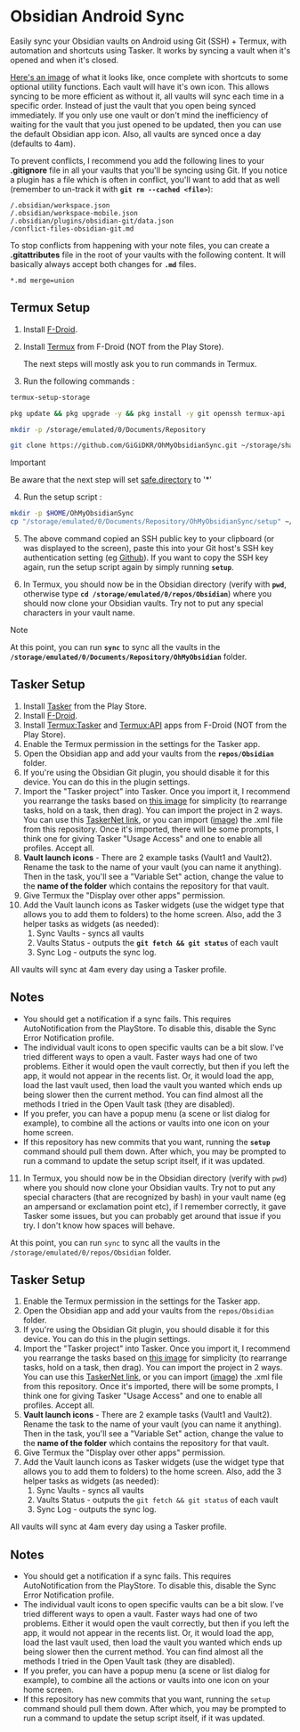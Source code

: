 # Obsidian Android Sync
Easily sync your Obsidian vaults on Android using Git (SSH) + Termux, with automation and shortcuts using Tasker.
It works by syncing a vault when it's opened and when it's closed.

[Here's an image](https://bit.ly/40hLIyt) of what it looks like, once complete with shortcuts to some optional utility functions. Each vault will have it's own icon. This allows syncing to be more efficient as without it, all vaults will sync each time in a specific order. Instead of just the vault that you open being synced immediately. If you only use one vault or don't mind the inefficiency of waiting for the vault that you just opened to be updated, then you can use the default Obsidian app icon. Also, all vaults are synced once a day (defaults to 4am).

To prevent conflicts, I recommend you add the following lines to your **.gitignore** file in all your vaults that you'll be syncing using Git. If you notice a plugin has a file which is often in conflict, you'll want to add that as well (remember to un-track it with **`git rm --cached <file>`**):
```gitignore
/.obsidian/workspace.json
/.obsidian/workspace-mobile.json
/.obsidian/plugins/obsidian-git/data.json
/conflict-files-obsidian-git.md
```
To stop conflicts from happening with your note files, you can create a **.gitattributes** file in the root of your vaults with the following content. It will basically always accept both changes for **`.md`** files.
```gitattributes
*.md merge=union
```
## Termux Setup
1. Install [F-Droid](https://f-droid.org/en/).
2. Install [Termux](https://f-droid.org/en/packages/com.termux/) from F-Droid (NOT from the Play Store).

   The next steps will mostly ask you to run commands in Termux.
3. Run the following commands :
```bash
termux-setup-storage
```
```bash
pkg update && pkg upgrade -y && pkg install -y git openssh termux-api
```
```bash
mkdir -p /storage/emulated/0/Documents/Repository
```
```bash
git clone https://github.com/GiGiDKR/OhMyObsidianSync.git ~/storage/shared/Documents/Repository/OhMyObsidianSync
```
> [!IMPORTANT]
> Be aware that the next step will set [safe.directory](https://git-scm.com/docs/git-config/2.35.2#Documentation/git-config.txt-safedirectory) to '*'
   
4. Run the setup script :
```bash
mkdir -p $HOME/OhMyObsidianSync
cp "/storage/emulated/0/Documents/Repository/OhMyObsidianSync/setup" ~/OhMyObsidianSync && chmod +x "$HOME/OhMyObsidianSync/setup" && source "$HOME/OhMyObsidianSync/setup"
```
5. The above command copied an SSH public key to your clipboard (or was displayed to the screen), paste this into your Git host's SSH key authentication setting (eg [Github](https://github.com/settings/keys)). If you want to copy the SSH key again, run the setup script again by simply running **`setup`**.

6. In Termux, you should now be in the Obsidian directory (verify with **`pwd`**, otherwise type **`cd /storage/emulated/0/repos/Obsidian`**) where you should now clone your Obsidian vaults. Try not to put any special characters in your vault name.

> [!NOTE]
> At this point, you can run **`sync`** to sync all the vaults in the **`/storage/emulated/0/Documents/Repository/OhMyObsidian`** folder.

## Tasker Setup
1. Install [Tasker](https://play.google.com/store/apps/details?id=net.dinglisch.android.tasker) from the Play Store.
2. Install [F-Droid](https://f-droid.org/en/).
3. Install [Termux:Tasker](https://f-droid.org/en/packages/com.termux.tasker/) and [Termux:API](https://f-droid.org/en/packages/com.termux.api/) apps from F-Droid (NOT from the Play Store).
2. Enable the Termux permission in the settings for the Tasker app.
3. Open the Obsidian app and add your vaults from the **`repos/Obsidian`** folder.
4. If you're using the Obsidian Git plugin, you should disable it for this device. You can do this in the plugin settings.
5. Import the "Tasker project" into Tasker. Once you import it, I recommend you rearrange the tasks based on [this image](https://imgur.com/a/6Gj6aRj) for simplicity (to rearrange tasks, hold on a task, then drag). You can import the project in 2 ways. You can use this [TaskerNet link](https://taskernet.com/shares/?user=AS35m8n3cQwLQVpqM%2Fik6LZsANJ%2F8SkOXbatTM3JXxEQY4KYaxES06TbTgTRcO7ziHKZXfzQKT1B&id=Project%3AObsidian+Syncing), or you can import ([image](https://imgur.com/a/Fvyl8HF)) the .xml file from this repository. Once it's imported, there will be some prompts, I think one for giving Tasker "Usage Access" and one to enable all profiles. Accept all.
6. **Vault launch icons** - There are 2 example tasks (Vault1 and Vault2). Rename the task to the name of your vault (you can name it anything). Then in the task, you'll see a "Variable Set" action, change the value to the **name of the folder** which contains the repository for that vault.
7. Give Termux the "Display over other apps" permission.
8. Add the Vault launch icons as Tasker widgets (use the widget type that allows you to add them to folders) to the home screen. Also, add the 3 helper tasks as widgets (as needed): 
   1. Sync Vaults   - syncs all vaults
   2. Vaults Status - outputs the **`git fetch && git status`** of each vault
   3. Sync Log      - outputs the sync log.

All vaults will sync at 4am every day using a Tasker profile.
## Notes
- You should get a notification if a sync fails. This requires AutoNotification from the PlayStore. To disable this, disable the Sync Error Notification profile.
- The individual vault icons to open specific vaults can be a bit slow. I've tried different ways to open a vault. Faster ways had one of two problems. Either it would open the vault correctly, but then if you left the app, it would not appear in the recents list. Or, it would load the app, load the last vault used, then load the vault you wanted which ends up being slower then the current method. You can find almost all the methods I tried in the Open Vault task (they are disabled).
- If you prefer, you can have a popup menu (a scene or list dialog for example), to combine all the actions or vaults into one icon on your home screen.
- If this repository has new commits that you want, running the **`setup`** command should pull them down. After which, you may be prompted to run a command to update the setup script itself, if it was updated.

11. In Termux, you should now be in the Obsidian directory (verify with `pwd`) where you should now clone your Obsidian vaults. Try not to put any special characters (that are recognized by bash) in your vault name (eg an ampersand or exclamation point etc), if I remember correctly, it gave Tasker some issues, but you can probably get around that issue if you try. I don't know how spaces will behave.

At this point, you can run `sync` to sync all the vaults in the `/storage/emulated/0/repos/Obsidian` folder.
## Tasker Setup
1. Enable the Termux permission in the settings for the Tasker app.
2. Open the Obsidian app and add your vaults from the `repos/Obsidian` folder.
3. If you're using the Obsidian Git plugin, you should disable it for this device. You can do this in the plugin settings.
4. Import the "Tasker project" into Tasker. Once you import it, I recommend you rearrange the tasks based on [this image](https://imgur.com/a/6Gj6aRj) for simplicity (to rearrange tasks, hold on a task, then drag). You can import the project in 2 ways. You can use this [TaskerNet link](https://taskernet.com/shares/?user=AS35m8n3cQwLQVpqM%2Fik6LZsANJ%2F8SkOXbatTM3JXxEQY4KYaxES06TbTgTRcO7ziHKZXfzQKT1B&id=Project%3AObsidian+Syncing), or you can import ([image](https://imgur.com/a/Fvyl8HF)) the .xml file from this repository. Once it's imported, there will be some prompts, I think one for giving Tasker "Usage Access" and one to enable all profiles. Accept all.
5. **Vault launch icons** - There are 2 example tasks (Vault1 and Vault2). Rename the task to the name of your vault (you can name it anything). Then in the task, you'll see a "Variable Set" action, change the value to the **name of the folder** which contains the repository for that vault.
6. Give Termux the "Display over other apps" permission.
7. Add the Vault launch icons as Tasker widgets (use the widget type that allows you to add them to folders) to the home screen. Also, add the 3 helper tasks as widgets (as needed): 
   1. Sync Vaults   - syncs all vaults
   2. Vaults Status - outputs the `git fetch && git status` of each vault
   3. Sync Log      - outputs the sync log.

All vaults will sync at 4am every day using a Tasker profile.
## Notes
- You should get a notification if a sync fails. This requires AutoNotification from the PlayStore. To disable this, disable the Sync Error Notification profile.
- The individual vault icons to open specific vaults can be a bit slow. I've tried different ways to open a vault. Faster ways had one of two problems. Either it would open the vault correctly, but then if you left the app, it would not appear in the recents list. Or, it would load the app, load the last vault used, then load the vault you wanted which ends up being slower then the current method. You can find almost all the methods I tried in the Open Vault task (they are disabled).
- If you prefer, you can have a popup menu (a scene or list dialog for example), to combine all the actions or vaults into one icon on your home screen.
- If this repository has new commits that you want, running the `setup` command should pull them down. After which, you may be prompted to run a command to update the setup script itself, if it was updated.

